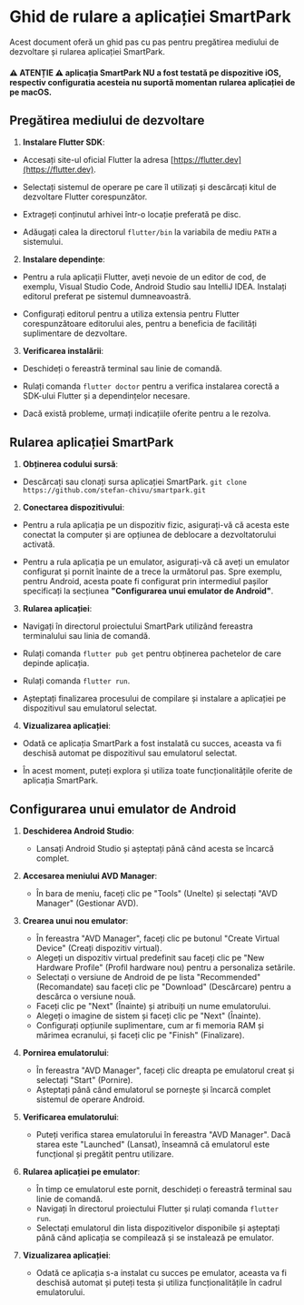 # Ghid de rulare a aplicației SmartPark

  

Acest document oferă un ghid pas cu pas pentru pregătirea mediului de dezvoltare și rularea aplicației SmartPark.

#### :warning: ATENȚIE :warning: aplicația SmartPark NU a fost testată pe dispozitive iOS, respectiv configuratia acesteia nu suportă momentan rularea aplicației de pe macOS.

## Pregătirea mediului de dezvoltare

  

1.  **Instalare Flutter SDK**:

- Accesați site-ul oficial Flutter la adresa [https://flutter.dev](https://flutter.dev).

- Selectați sistemul de operare pe care îl utilizați și descărcați kitul de dezvoltare Flutter corespunzător.

- Extrageți conținutul arhivei într-o locație preferată pe disc.

- Adăugați calea la directorul `flutter/bin` la variabila de mediu `PATH` a sistemului.

  

2.  **Instalare dependințe**:

- Pentru a rula aplicații Flutter, aveți nevoie de un editor de cod, de exemplu, Visual Studio Code, Android Studio sau IntelliJ IDEA. Instalați editorul preferat pe sistemul dumneavoastră.

- Configurați editorul pentru a utiliza extensia pentru Flutter corespunzătoare editorului ales, pentru a beneficia de facilități suplimentare de dezvoltare.

  

3.  **Verificarea instalării**:

- Deschideți o fereastră terminal sau linie de comandă.

- Rulați comanda `flutter doctor` pentru a verifica instalarea corectă a SDK-ului Flutter și a dependințelor necesare.

- Dacă există probleme, urmați indicațiile oferite pentru a le rezolva.

  

## Rularea aplicației SmartPark

  

1.  **Obținerea codului sursă**:

- Descărcați sau clonați sursa aplicației SmartPark.
`git clone https://github.com/stefan-chivu/smartpark.git`
  

2.  **Conectarea dispozitivului**:

- Pentru a rula aplicația pe un dispozitiv fizic, asigurați-vă că acesta este conectat la computer și are opțiunea de deblocare a dezvoltatorului activată.

- Pentru a rula aplicația pe un emulator, asigurați-vă că aveți un emulator configurat și pornit înainte de a trece la următorul pas. Spre exemplu, pentru Android, acesta poate fi configurat prin intermediul pașilor specificați la secțiunea **"Configurarea unui emulator de Android"**.

3.  **Rularea aplicației**:

- Navigați în directorul proiectului SmartPark utilizând fereastra terminalului sau linia de comandă.

- Rulați comanda `flutter pub get` pentru obținerea pachetelor de care depinde aplicația.

- Rulați comanda `flutter run`.

- Așteptați finalizarea procesului de compilare și instalare a aplicației pe dispozitivul sau emulatorul selectat.

4.  **Vizualizarea aplicației**:

- Odată ce aplicația SmartPark a fost instalată cu succes, aceasta va fi deschisă automat pe dispozitivul sau emulatorul selectat.

- În acest moment, puteți explora și utiliza toate funcționalitățile oferite de aplicația SmartPark.

## Configurarea unui emulator de Android

1. **Deschiderea Android Studio**: 
   - Lansați Android Studio și așteptați până când acesta se încarcă complet.

2. **Accesarea meniului AVD Manager**: 
   - În bara de meniu, faceți clic pe "Tools" (Unelte) și selectați "AVD Manager" (Gestionar AVD).

3. **Crearea unui nou emulator**: 
   - În fereastra "AVD Manager", faceți clic pe butonul "Create Virtual Device" (Creați dispozitiv virtual).
   - Alegeți un dispozitiv virtual predefinit sau faceți clic pe "New Hardware Profile" (Profil hardware nou) pentru a personaliza setările.
   - Selectați o versiune de Android de pe lista "Recommended" (Recomandate) sau faceți clic pe "Download" (Descărcare) pentru a descărca o versiune nouă.
   - Faceți clic pe "Next" (Înainte) și atribuiți un nume emulatorului.
   - Alegeți o imagine de sistem și faceți clic pe "Next" (Înainte).
   - Configurați opțiunile suplimentare, cum ar fi memoria RAM și mărimea ecranului, și faceți clic pe "Finish" (Finalizare).

4. **Pornirea emulatorului**: 
   - În fereastra "AVD Manager", faceți clic dreapta pe emulatorul creat și selectați "Start" (Pornire).
   - Așteptați până când emulatorul se pornește și încarcă complet sistemul de operare Android.

5. **Verificarea emulatorului**: 
   - Puteți verifica starea emulatorului în fereastra "AVD Manager". Dacă starea este "Launched" (Lansat), înseamnă că emulatorul este funcțional și pregătit pentru utilizare.

6. **Rularea aplicației pe emulator**: 
   - În timp ce emulatorul este pornit, deschideți o fereastră terminal sau linie de comandă.
   - Navigați în directorul proiectului Flutter și rulați comanda `flutter run`.
   - Selectați emulatorul din lista dispozitivelor disponibile și așteptați până când aplicația se compilează și se instalează pe emulator.

7. **Vizualizarea aplicației**: 
   - Odată ce aplicația s-a instalat cu succes pe emulator, aceasta va fi deschisă automat și puteți testa și utiliza funcționalitățile în cadrul emulatorului.
